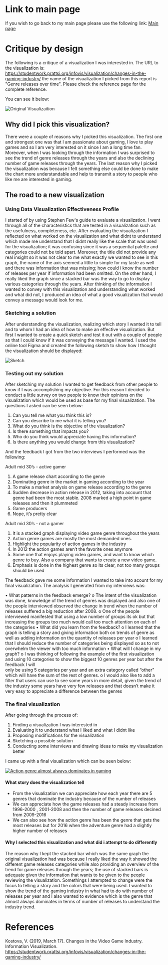 # Link to main page
If you wish to go back to my main page please use the following link:
[Main page](https://oscardavidmi.github.io/Benavides-portfolio/)


# Critique by design
The following is a critique of a visualization I was interested in. The URL to the visualization is: https://studentwork.prattsi.org/infovis/visualization/changes-in-the-gaming-industry/ the name of the visualization I picked from this report is "Genre releases over time". Please check the reference page for the complete reference.

You can see it below:

![Original Visualizaition](https://oscardavidmi.github.io/Benavides-portfolio/originalvisualization.JPG?raw=true)

## Why did I pick this visualization?
There were a couple of reasons why I picked this visualization. The first one and strongest one was that I am passionate about gaming, I love to play games and so I am
very interested on it since I am a long time fan. Moreover, when I was looking through the information I was surprised to see the trend of genre releases through the
years and also the declining number of game releases through the years. The last reason why I picked the visualization was because I felt something else could be done 
to make the chart more understandable and help to transmit a story to people who like me are interested in gaming.
## The road to a new visualization
### Using Data Visualization Effectiveness Profile
I started of by using Stephen Few's guide to evaluate a visualization. I went through all of the characteristics that are tested in a visualization such as the usefulness, completeness, etc. After evaluating the visualization I reflected on what worked on the visualization and what didnt to understand which made me understand
that I didnt really like the scale that was used for the visualization; it was confusing since it was a sequential palette and categories could not be told apart.
Moreover, the title did not provide any real insight so it was not clear to me what exactly we wanted to see in this graph, the name of the axis seemed a little to
simple for my taste as well and there was information that was missing; how could i know the number of releases per year if information had been omitted.
On the other hand, I really liked the graph since a stacked bar was the way to go to display various categories through the years. 
After thinking of the information I wanted to convey with this visualization and understanding what worked and what did not, I produced an idea of what a good 
visualization that would convey a message would look for me.
### Sketching a solution
After understanding the visualization, realizing which story I wanted it to tell and to whom I had an idea of how to make an effective visualization. But first I 
wanted to create a quick sketch and test it out with a couple of people so that I could know if it was conveying the message I wanted.
I used the online tool Figma and created the following sketch to show how I thought the visualization should be displayed:

![Sketch](https://oscardavidmi.github.io/Benavides-portfolio/Sketch.jpg?raw=true)

### Testing out my solution
After sketching my solution I wanted to get feedback from other people to know if I was accomplishing my objective. For this reason I decided to conduct a little 
survey on two people to know their opinions on the visualization which would be used as base for my final visualization. The questions I asked can be seen below:

1.	Can you tell me what you think this is?
2.	Can you describe to me what it is telling you?
3.	What do you think is the objective of the visualization?
4.	Is there something that impacts you?
5.	Who do you think would appreciate having this information?
6.	Is there anything you would change from this visualization?

And the feedback I got from the two interviews I performed was the following:

Adult mid 30’s - active gamer
1.	A game release chart according to the genre
2.	Dominating genre in the market in gaming according to the year
3.	To make a market analysis on game release according to the genre
4.	Sudden decrease in action release in 2012, taking into account that genre had been the most stable. 2008 marked a high point in game releases and then it plummeted
5.	Game producers
6.	Nope, it’s pretty clear

Adult mid 30’s - not a gamer
1.	It is a stacked graph displaying video game genre throughout the years
2.	Action genre games are mostly the most demanded ones.
3.	Highlight the popularity of action games in the industry
4.	In 2012 the action games aren’t the favorite ones anymore
5.	Some one that enjoys playing video games, and want to know which genre to buy. Also a company that wants to create a new video game.
6.	Emphasis is done in the highest genre so its clear, not too many groups should be used

The feedback gave me some information I wanted to take into acount for my final visualization. The analysis I generated from my interviews was:

•	What patterns in the feedback emerge? 
  o	 The intent of the visualization was done, knowledge of the trend of genres was displayed and also one of the people interviewed observed the change in trend when 
     the number of releases suffered a big reduction after 2008.
  o	 One of the people interviewed manifested that using a low number of groups its ok but that increasing the groups too much would call too much attention on each of 
     the categories
•	What did you learn from the feedback?
  o 	I learned that the graph is telling a story and giving information both on trends of genre as well as adding information on the quantity of releases per year
  o 	I learned that I should reduce the number of categories being displayed so as to not overwhelm the viewer with too much information
•	What will I change in my graph?
  o	 I was thinking of following the example of the first visualization and using 10 categories to show the biggest 10 genres per year but after the feedback I will  
     only be using 5 categories per year and an extra category called “other” which will have the sum of the rest of genres.
  o	 I would also like to add a filter that users can use to see some years in more detail, given the trend of the industry some years have very few releases and that
     doesn’t make it very easy to appreciate a difference between the genres

### The final visualization
After going through the process of:
1. Finding a visualization I was interested in
2. Evaluating it to understand what I liked and what I didnt like
3. Proposing modifications for the visualization
4. Sketching a possible solution
5. Conducting some interviews and drawing ideas to make my visualization better

I came up with a final visualization which can be seen below:

<div class='tableauPlaceholder' id='viz1668314703357' style='position: relative'><noscript><a href='#'><img alt='Action genre almost always dominates in gaming ' src='https:&#47;&#47;public.tableau.com&#47;static&#47;images&#47;Ga&#47;GamingGenres&#47;Hoja1&#47;1_rss.png' style='border: none' /></a></noscript><object class='tableauViz'  style='display:none;'><param name='host_url' value='https%3A%2F%2Fpublic.tableau.com%2F' /> <param name='embed_code_version' value='3' /> <param name='site_root' value='' /><param name='name' value='GamingGenres&#47;Hoja1' /><param name='tabs' value='no' /><param name='toolbar' value='yes' /><param name='static_image' value='https:&#47;&#47;public.tableau.com&#47;static&#47;images&#47;Ga&#47;GamingGenres&#47;Hoja1&#47;1.png' /> <param name='animate_transition' value='yes' /><param name='display_static_image' value='yes' /><param name='display_spinner' value='yes' /><param name='display_overlay' value='yes' /><param name='display_count' value='yes' /><param name='language' value='es-ES' /><param name='filter' value='publish=yes' /></object></div>                
<script type='text/javascript'>
var divElement = document.getElementById('viz1668314703357');
var vizElement = divElement.getElementsByTagName('object')[0];
vizElement.style.width='100%';vizElement.style.height=(divElement.offsetWidth*0.75)+'px';
var scriptElement = document.createElement('script');
scriptElement.src = 'https://public.tableau.com/javascripts/api/viz_v1.js';
vizElement.parentNode.insertBefore(scriptElement, vizElement);
</script>

#### What story does the visualization tell
- From the visualization we can appreciate how each year there are 5 genres that dominate the industry because of the number of releases
- We can appreciate how the game releases had a steady increase from 1996-2000 , 2001-2008 and then the number of game releases decined from 2009-2016
- We can also see how the action genre has been the genre that gets the most releases but for 2016 when the adventure genre had a slightly higher number of releases

#### Why I selected this visualization and what did i attempt to do differently
The reason why I kept the stacked bar which was the same graph the original visualization had was because I really liked the way it showed the different game releases 
categories while also providing an overview of the trend for game releases through the years; the use of stacked bars is adequate given the information that wants to
be given to the people reviewing the visualization.
Somethings I attempted to change were the focus to telling a story and the colors that were being used. I wanted to show the trend of the gaming industry in what had 
to do with number of releases per year and I also wanted to evidence which is the genre that almost always dominates in terms of number of releases to understand the 
industry trend.


# References
Kostova, V. (2019, March 17). Changes in the Video Game Industry. Information Visualization. https://studentwork.prattsi.org/infovis/visualization/changes-in-the-gaming-industry/
